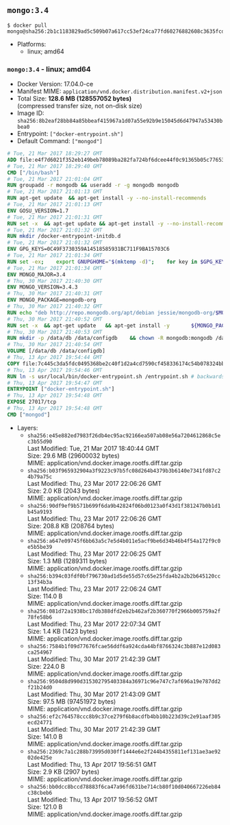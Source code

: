 ## `mongo:3.4`

```console
$ docker pull mongo@sha256:2b1c1183829ad5c509b07a617cc53ef24ca77fd60276882608c3635fcd407257
```

-	Platforms:
	-	linux; amd64

### `mongo:3.4` - linux; amd64

-	Docker Version: 17.04.0-ce
-	Manifest MIME: `application/vnd.docker.distribution.manifest.v2+json`
-	Total Size: **128.6 MB (128557052 bytes)**  
	(compressed transfer size, not on-disk size)
-	Image ID: `sha256:8b2eaf28bb84a85bbeaf415967a1d07a55e92b9e15045d6d47947a53430bbea0`
-	Entrypoint: `["docker-entrypoint.sh"]`
-	Default Command: `["mongod"]`

```dockerfile
# Tue, 21 Mar 2017 18:29:27 GMT
ADD file:e4f7d6021f352eb149beb78089ba282fa724bf6dcee44f0c91365b05c77653ee in / 
# Tue, 21 Mar 2017 18:29:40 GMT
CMD ["/bin/bash"]
# Tue, 21 Mar 2017 21:01:04 GMT
RUN groupadd -r mongodb && useradd -r -g mongodb mongodb
# Tue, 21 Mar 2017 21:01:13 GMT
RUN apt-get update 	&& apt-get install -y --no-install-recommends 		jq 		numactl 	&& rm -rf /var/lib/apt/lists/*
# Tue, 21 Mar 2017 21:01:13 GMT
ENV GOSU_VERSION=1.7
# Tue, 21 Mar 2017 21:01:31 GMT
RUN set -x 	&& apt-get update && apt-get install -y --no-install-recommends ca-certificates wget && rm -rf /var/lib/apt/lists/* 	&& wget -O /usr/local/bin/gosu "https://github.com/tianon/gosu/releases/download/$GOSU_VERSION/gosu-$(dpkg --print-architecture)" 	&& wget -O /usr/local/bin/gosu.asc "https://github.com/tianon/gosu/releases/download/$GOSU_VERSION/gosu-$(dpkg --print-architecture).asc" 	&& export GNUPGHOME="$(mktemp -d)" 	&& gpg --keyserver ha.pool.sks-keyservers.net --recv-keys B42F6819007F00F88E364FD4036A9C25BF357DD4 	&& gpg --batch --verify /usr/local/bin/gosu.asc /usr/local/bin/gosu 	&& rm -r "$GNUPGHOME" /usr/local/bin/gosu.asc 	&& chmod +x /usr/local/bin/gosu 	&& gosu nobody true 	&& apt-get purge -y --auto-remove ca-certificates wget
# Tue, 21 Mar 2017 21:01:32 GMT
RUN mkdir /docker-entrypoint-initdb.d
# Tue, 21 Mar 2017 21:01:32 GMT
ENV GPG_KEYS=0C49F3730359A14518585931BC711F9BA15703C6
# Tue, 21 Mar 2017 21:01:34 GMT
RUN set -ex; 	export GNUPGHOME="$(mktemp -d)"; 	for key in $GPG_KEYS; do 		gpg --keyserver ha.pool.sks-keyservers.net --recv-keys "$key"; 	done; 	gpg --export $GPG_KEYS > /etc/apt/trusted.gpg.d/mongodb.gpg; 	rm -r "$GNUPGHOME"; 	apt-key list
# Tue, 21 Mar 2017 21:01:34 GMT
ENV MONGO_MAJOR=3.4
# Thu, 30 Mar 2017 21:40:30 GMT
ENV MONGO_VERSION=3.4.3
# Thu, 30 Mar 2017 21:40:31 GMT
ENV MONGO_PACKAGE=mongodb-org
# Thu, 30 Mar 2017 21:40:32 GMT
RUN echo "deb http://repo.mongodb.org/apt/debian jessie/mongodb-org/$MONGO_MAJOR main" > /etc/apt/sources.list.d/mongodb-org.list
# Thu, 30 Mar 2017 21:40:52 GMT
RUN set -x 	&& apt-get update 	&& apt-get install -y 		${MONGO_PACKAGE}=$MONGO_VERSION 		${MONGO_PACKAGE}-server=$MONGO_VERSION 		${MONGO_PACKAGE}-shell=$MONGO_VERSION 		${MONGO_PACKAGE}-mongos=$MONGO_VERSION 		${MONGO_PACKAGE}-tools=$MONGO_VERSION 	&& rm -rf /var/lib/apt/lists/* 	&& rm -rf /var/lib/mongodb 	&& mv /etc/mongod.conf /etc/mongod.conf.orig
# Thu, 30 Mar 2017 21:40:53 GMT
RUN mkdir -p /data/db /data/configdb 	&& chown -R mongodb:mongodb /data/db /data/configdb
# Thu, 30 Mar 2017 21:40:54 GMT
VOLUME [/data/db /data/configdb]
# Thu, 13 Apr 2017 19:54:44 GMT
COPY file:7c445c3da5fdc0495368be2c40f1d2a4cd7590cf458336174c54b078324bb71f in /usr/local/bin/ 
# Thu, 13 Apr 2017 19:54:46 GMT
RUN ln -s usr/local/bin/docker-entrypoint.sh /entrypoint.sh # backwards compat
# Thu, 13 Apr 2017 19:54:47 GMT
ENTRYPOINT ["docker-entrypoint.sh"]
# Thu, 13 Apr 2017 19:54:48 GMT
EXPOSE 27017/tcp
# Thu, 13 Apr 2017 19:54:48 GMT
CMD ["mongod"]
```

-	Layers:
	-	`sha256:e45e882ed7983f26db4ec95ac92166ea507ab08e56a7204612868c5ec3b55d90`  
		Last Modified: Tue, 21 Mar 2017 18:40:44 GMT  
		Size: 29.6 MB (29600032 bytes)  
		MIME: application/vnd.docker.image.rootfs.diff.tar.gzip
	-	`sha256:b03f965932904a3f9223c97b5fc08d264b4379b3b6140e7341fd87c24b79a75c`  
		Last Modified: Thu, 23 Mar 2017 22:06:26 GMT  
		Size: 2.0 KB (2043 bytes)  
		MIME: application/vnd.docker.image.rootfs.diff.tar.gzip
	-	`sha256:90df9ef9b571b699f6da9b42824f06bd0123a0f43d1f381247b0b1d1b45a9193`  
		Last Modified: Thu, 23 Mar 2017 22:06:26 GMT  
		Size: 208.8 KB (208764 bytes)  
		MIME: application/vnd.docker.image.rootfs.diff.tar.gzip
	-	`sha256:a647e09745f6bb63a5c7e5d4b011e5acf9be6d34b46b4f54a172f9c0e5b5be39`  
		Last Modified: Thu, 23 Mar 2017 22:06:25 GMT  
		Size: 1.3 MB (1289311 bytes)  
		MIME: application/vnd.docker.image.rootfs.diff.tar.gzip
	-	`sha256:b394c03fdf0bf796730ad1d5de55d57c65e25fda4b2a2b2b645120cc13f34b3a`  
		Last Modified: Thu, 23 Mar 2017 22:06:24 GMT  
		Size: 114.0 B  
		MIME: application/vnd.docker.image.rootfs.diff.tar.gzip
	-	`sha256:081d72a1938bc17db388dfd2eb2b462af2b360770f2966b005759a2f78fe58b6`  
		Last Modified: Thu, 23 Mar 2017 22:07:34 GMT  
		Size: 1.4 KB (1423 bytes)  
		MIME: application/vnd.docker.image.rootfs.diff.tar.gzip
	-	`sha256:7584b1f09d77676fcae56ddf6a924cda44bf8766324c3b887e12d083ca254967`  
		Last Modified: Thu, 30 Mar 2017 21:42:39 GMT  
		Size: 224.0 B  
		MIME: application/vnd.docker.image.rootfs.diff.tar.gzip
	-	`sha256:9504d8d990d315302795403384a36971c96e747c7af696a19e787dd2f21b24d0`  
		Last Modified: Thu, 30 Mar 2017 21:43:09 GMT  
		Size: 97.5 MB (97451972 bytes)  
		MIME: application/vnd.docker.image.rootfs.diff.tar.gzip
	-	`sha256:ef2c764578ccc8b9c37ce279f6b8acdfb4bb10b223d39c2e91aaf305ecd24771`  
		Last Modified: Thu, 30 Mar 2017 21:42:39 GMT  
		Size: 141.0 B  
		MIME: application/vnd.docker.image.rootfs.diff.tar.gzip
	-	`sha256:2369c7a1c288b73995d030ff1444e6e2f244b4355811ef131ae3ae9202de425e`  
		Last Modified: Thu, 13 Apr 2017 19:56:51 GMT  
		Size: 2.9 KB (2907 bytes)  
		MIME: application/vnd.docker.image.rootfs.diff.tar.gzip
	-	`sha256:bb0dcc8bccd78883f6ca47a96fd631be714cb80f10d040667226eb84c38cbeb6`  
		Last Modified: Thu, 13 Apr 2017 19:56:52 GMT  
		Size: 121.0 B  
		MIME: application/vnd.docker.image.rootfs.diff.tar.gzip

